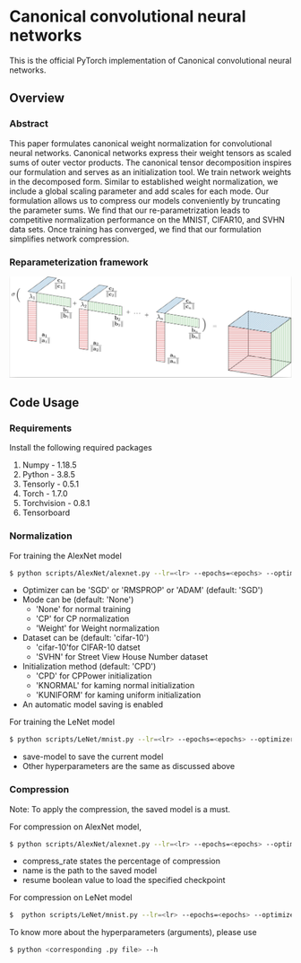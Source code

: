 # Canonical convolutional neural networks
This is the official PyTorch implementation of Canonical convolutional neural networks.

## Overview

### Abstract
This paper formulates canonical weight normalization for convolutional neural networks. Canonical networks express their weight tensors as scaled sums of outer vector products. The canonical tensor decomposition inspires our formulation and serves as an initialization tool. We train network weights in the decomposed form. Similar to established weight normalization, we include a global scaling parameter and add scales for each mode. Our formulation allows us to compress our models conveniently by truncating the parameter sums. We find that our re-parametrization leads to competitive normalization performance on the MNIST, CIFAR10, and SVHN data sets. Once training has converged, we find that our formulation simplifies network compression.

### Reparameterization framework
![CPNorm_Image](Images/cp_norm.png)

## Code Usage
### Requirements

Install the following required packages
1. Numpy - 1.18.5
2. Python - 3.8.5
3. Tensorly - 0.5.1
4. Torch - 1.7.0
5. Torchvision - 0.8.1
6. Tensorboard

### Normalization 

For training the AlexNet model
``` bash
$ python scripts/AlexNet/alexnet.py --lr=<lr> --epochs=<epochs> --optimizer=<optimizer> --mode=<mode> --data_set=<dataset> --init_method=<initialization>
```
- Optimizer can be 'SGD' or 'RMSPROP' or 'ADAM' (default: 'SGD')
- Mode can be (default: 'None')
    - 'None' for normal training
    - 'CP' for CP normalization
    - 'Weight' for Weight normalization
- Dataset can be (default: 'cifar-10')
    - 'cifar-10'for CIFAR-10 datset
    - 'SVHN' for Street View House Number dataset
- Initialization method (default: 'CPD')
    - 'CPD' for CPPower initialization
    - 'KNORMAL' for kaming normal initialization
    - 'KUNIFORM' for kaming uniform initialization
- An automatic model saving is enabled

For training the LeNet model
``` bash
$ python scripts/LeNet/mnist.py --lr=<lr> --epochs=<epochs> --optimizer=<optimizer> --mode=<mode> --save-model --init_method=<initialization>
```
- save-model to save the current model
- Other hyperparameters are the same as discussed above

### Compression
Note: To apply the compression, the saved model is a must.

For compression on AlexNet model, 
``` bash
$ python scripts/AlexNet/alexnet.py --lr=<lr> --epochs=<epochs> --optimizer=<optimizer> --mode=<mode> --data_set=<dataset> --compress_rate=<Compress rate> --resume --name=<saved model path>
```
- compress_rate states the percentage of compression
- name is the path to the saved model
- resume boolean value to load the specified checkpoint

For compression on LeNet model
``` bash
$  python scripts/LeNet/mnist.py --lr=<lr> --epochs=<epochs> --optimizer=<optimizer> --mode=<mode> --save-model --resume --name=<save model path> --compress_rate=<Compress rate>
```

To know more about the hyperparameters (arguments), please use
``` bash
$ python <corresponding .py file> --h
```
